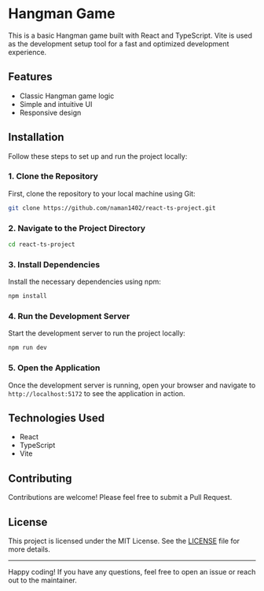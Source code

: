 # Hangman Game

This is a basic Hangman game built with React and TypeScript. Vite is used as the development setup tool for a fast and optimized development experience.

## Features

- Classic Hangman game logic
- Simple and intuitive UI
- Responsive design

## Installation

Follow these steps to set up and run the project locally:

### 1. Clone the Repository

First, clone the repository to your local machine using Git:

```bash
git clone https://github.com/naman1402/react-ts-project.git
```

### 2. Navigate to the Project Directory

```bash
cd react-ts-project
```

### 3. Install Dependencies

Install the necessary dependencies using npm:

```bash
npm install
```

### 4. Run the Development Server

Start the development server to run the project locally:

```bash
npm run dev
```

### 5. Open the Application

Once the development server is running, open your browser and navigate to `http://localhost:5172` to see the application in action.


## Technologies Used

- React
- TypeScript
- Vite

## Contributing

Contributions are welcome! Please feel free to submit a Pull Request.

## License

This project is licensed under the MIT License. See the [LICENSE](LICENSE) file for more details.

---

Happy coding! If you have any questions, feel free to open an issue or reach out to the maintainer.